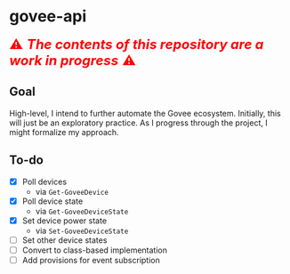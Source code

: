 # govee-api
<span style="color: #FF0000; font-size: x-large;"> ⚠ ***The contents of this repository are a work in progress*** ⚠</span>

## Goal
High-level, I intend to further automate the Govee ecosystem.  Initially, this will just be an exploratory practice.  As I progress through the project, I might formalize my approach.

## To-do
- [X] Poll devices
	- via `Get-GoveeDevice`
- [X] Poll device state
	- via `Get-GoveeDeviceState`
- [X] Set device power state
	- via `Set-GoveeDeviceState`
- [ ] Set other device states
- [ ] Convert to class-based implementation
- [ ] Add provisions for event subscription